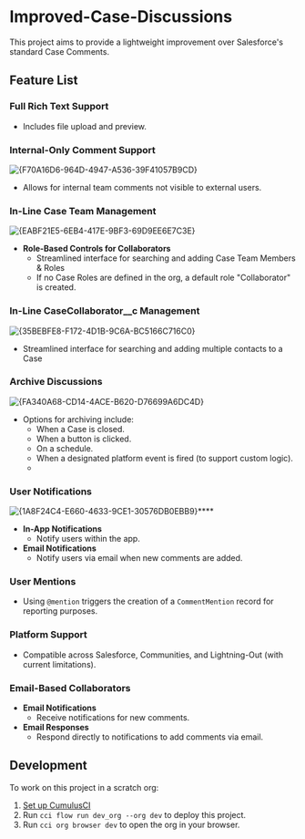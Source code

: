 # Improved-Case-Discussions

This project aims to provide a lightweight improvement over Salesforce's standard Case Comments.

## Feature List

### Full Rich Text Support
  - Includes file upload and preview.

### Internal-Only Comment Support
![{F70A16D6-964D-4947-A536-39F41057B9CD}](https://github.com/user-attachments/assets/353ea2e7-899a-4b60-abb6-d372165ccaaa)
  - Allows for internal team comments not visible to external users.

### In-Line Case Team Management
![{EABF21E5-6EB4-417E-9BF3-69D9EE6E7C3E}](https://github.com/user-attachments/assets/fba69b27-6bb3-47e8-8f3c-9ef5a8f876ea)
  - **Role-Based Controls for Collaborators**
    - Streamlined interface for searching and adding Case Team Members & Roles
    - If no Case Roles are defined in the org, a default role "Collaborator" is created.


### In-Line CaseCollaborator__c Management
![{35BEBFE8-F172-4D1B-9C6A-BC5166C716C0}](https://github.com/user-attachments/assets/1d8f4889-3c52-405e-8e36-21b25e3914ce)
  - Streamlined interface for searching and adding multiple contacts to a Case



### Archive Discussions
![{FA340A68-CD14-4ACE-B620-D76699A6DC4D}](https://github.com/user-attachments/assets/896f3033-cd24-483b-a28a-5fa269b0c424)
  - Options for archiving include:
    - When a Case is closed.
    - When a button is clicked.
    - On a schedule.
    - When a designated platform event is fired (to support custom logic).
    - 
### User Notifications
![{1A8F24C4-E660-4633-9CE1-30576DB0EBB9}](https://github.com/user-attachments/assets/26926e01-5c65-4afb-917a-2e8b13abbbec)****
  - **In-App Notifications**
    - Notify users within the app.
  - **Email Notifications**
    - Notify users via email when new comments are added.

### User Mentions
  - Using `@mention` triggers the creation of a `CommentMention` record for reporting purposes.

### Platform Support
  - Compatible across Salesforce, Communities, and Lightning-Out (with current limitations).

### Email-Based Collaborators
  - **Email Notifications**
    - Receive notifications for new comments.
  - **Email Responses**
    - Respond directly to notifications to add comments via email.


## Development

To work on this project in a scratch org:

1. [Set up CumulusCI](https://cumulusci.readthedocs.io/en/latest/tutorial.html)
2. Run `cci flow run dev_org --org dev` to deploy this project.
3. Run `cci org browser dev` to open the org in your browser.
